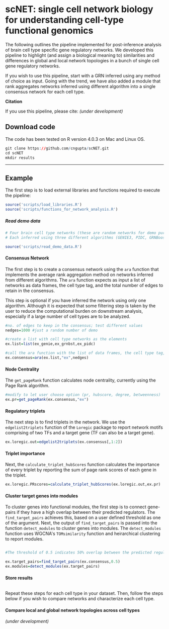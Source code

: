 # scNET: single cell network biology for understanding cell-type functional genomics


The following outlines the pipeline implemented for post-inference analysis of brain cell type specific gene regulatory networks. We developed this pipeline to highlight (and assign a biological meaning to) similarities and differences in global and local network topologies in a bunch of single cell gene regulatory networks.

If you wish to use this pipeline, start with a GRN inferred using any method of choice as input. Going with the trend, we have also added a module that rank aggregates networks inferred using different algorithm into a single consensus network for each cell type.

**Citation**

If you use this pipeline, please cite: *(under development)*

## Download code
The code has been tested on R version 4.0.3 on Mac and Linux OS.

```r
git clone https://github.com/cngupta/scNET.git
cd scNET
mkdir results
```
___

## Example
The first step is to load external libraries and functions required to execute the pipeline:

```r
source('scripts/load_libraries.R')
source('scripts/functions_for_network_analysis.R')
```

##### Read demo data
```r
# Four brain cell type networks (these are random networks for demo purposes)
# Each inferred using three different algorithms (GENIE3, PIDC, GRNBoost2)

source('scripts/read_demo_data.R')
```

#### Consensus Network


The first step is to create a consensus network using the `ara` function that implements the average rank aggregation method on
networks inferred from different algorithms. The `ara` function expects as input a list of networks as data frames, the cell type tag, and the total number of edges to retain in the consensus.

This step is optional if you have inferred the network using only one algorithm. Although it is expected that some filtering step is taken by the user to reduce the computational burden on downstream analysis, especially if a large number of cell types are to be analyzed.    

```r
#no. of edges to keep in the consensus; test different values
nedges=1000 #just a random number of demo

#create a list with cell type networks as the elements
ex.list=list(ex_genie,ex_grnbst,ex_pidc)

#call the ara function with the list of data frames, the cell type tag, and the total number of edges as arguments.
ex.consensus=ara(ex.list,"ex",nedges)

```

#### Node Centrality
The `get_pageRank` function calculates node centrality, currently using the Page Rank algorithm.    
```r
#modify to let user choose option (pr, hubscore, degree, betweenness)
ex.pr=get_pageRank(ex.consensus,"ex")
```

#### Regulatory triplets  
The next step is to find triplets in the network. We use the `edgelist2triplets` function of the `Loregic` package to report network motifs comprising of two TFs and a target gene (TF can also be a target gene).
```r
ex.loregic.out=edgelist2triplets(ex.consensus[,1:2])
```

#### Triplet importance
Next, the `calculate_triplet_hubScores` function calculates the importance of every triplet by reporting the sum of page rank scores of each gene in the triplet.
```r
ex.loregic.PRscores=calculate_triplet_hubScores(ex.loregic.out,ex.pr)
```

#### Cluster target genes into modules
To cluster genes into functional modules, the first step is to connect gene-pairs if they have a high overlap between their predicted regulators. The `find_target_pairs` achieves this, based on a user defined threshold as one of the argument. Next, the output of `find_target_pairs` is passed into the function `detect_modules` to cluster genes into modules. The `detect_modules` function uses WGCNA's `TOMsimilarity` function and heirarchical clustering to report modules.
```r

#The threshold of 0.5 indicates 50% overlap between the predicted regulators of every target gene-pair. This threshold should ideally be tested for a range of values.

ex.target_pairs=find_target_pairs(ex.consensus,0.5)
ex.modules=detect_modules(ex.target_pairs)
```

#### Store results
```r

```

Repeat these steps for each cell type in your dataset. Then, follow the steps below
if you wish to compare networks and characterize each cell type.  
#### Compare local and global network topologies across cell types
*(under development)*

